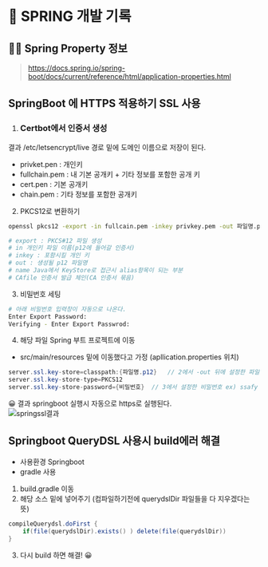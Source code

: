 # 👶 SPRING 개발 기록

## 👨‍🎓 Spring Property 정보
> https://docs.spring.io/spring-boot/docs/current/reference/html/application-properties.html
## SpringBoot 에 HTTPS 적용하기 SSL 사용  

1. ### Certbot에서 인증서 생성  
결과 /etc/letsencrypt/live 경로 밑에 도메인 이름으로 저장이 된다.
- privket.pen : 개인키
- fullchain.pem : 내 기본 공개키 + 기타 정보를 포함한 공개 키
- cert.pen : 기본 공개키
- chain.pem : 기타 정보를 포함한 공개키
2. PKCS12로 변환하기
```bash
openssl pkcs12 -export -in fullcain.pem -inkey privkey.pem -out 파일명.p12 --name ssafy -CAfile chain.pem -caname root

# export : PKCS#12 파일 생성
# in 개인키 파일 이름(p12에 들어갈 인증서)
# inkey : 포함시킬 개인 키
# out : 생성될 p12 파일명
# name Java에서 KeyStore로 접근시 alias항목이 되는 부분
# CAfile 인증서 발급 체인(CA 인증서 묶음)
```
3. 비밀번호 세팅
```bash
# 아래 비밀번호 입력창이 자동으로 나온다.
Enter Export Password:
Verifying - Enter Export Passwrod:
```
4. 해당 파일 Spring 부트 프로젝트에 이동
- src/main/resources 밑에 이동했다고 가정 (apllication.properties 위치)
```java
server.ssl.key-store=classpath:{파일명.p12}   // 2에서 -out 뒤에 설정한 파일명 ex) classpath:파일명.p12
server.ssl.key-store-type=PKCS12
server.ssl.key-store-password={비밀번호}  // 3에서 설정한 비밀번호 ex) ssafy
```
😀 결과 springboot 실행시 자동으로 https로 실행된다.   
![springssl결과](https://user-images.githubusercontent.com/71022555/154324899-9c432295-4ead-41f6-b662-06c9ad4dc906.png)

## Springboot QueryDSL 사용시 build에러 해결
- 사용환경 Springboot
- gradle 사용
1. build.gradle 이동
2. 해당 소스 밑에 넣어주기 (컴파일하기전에 querydslDir 파일들을 다 지우겠다는 뜻)
```java
compileQuerydsl.doFirst { 
	if(file(querydslDir).exists() ) delete(file(querydslDir)) 
}
```
3. 다시 build 하면 해결! 😀

